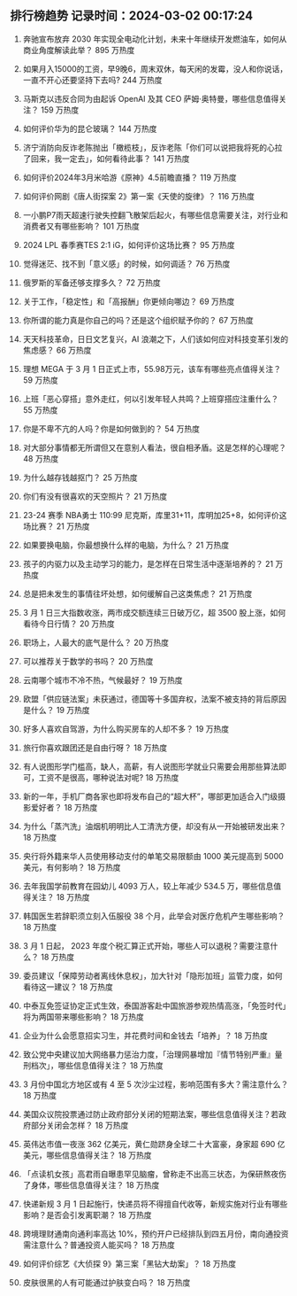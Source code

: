 
## 排行榜趋势 记录时间：2024-03-02 00:17:24
  
  1. 奔驰宣布放弃 2030 年实现全电动化计划，未来十年继续开发燃油车，如何从商业角度解读此举？ 895 万热度
    
  2. 如果月入15000的工资，早9晚6，周末双休，每天闲的发霉，没人和你说话，一直不开心还要坚持下去吗? 244 万热度
    
  3. 马斯克以违反合同为由起诉 OpenAI 及其 CEO 萨姆·奥特曼，哪些信息值得关注？ 159 万热度
    
  4. 如何评价华为的昆仑玻璃？ 144 万热度
    
  5. 济宁消防向反诈老陈抛出「橄榄枝」，反诈老陈「你们可以说把我将死的心拉了回来，我一定去」，如何看待此事？ 141 万热度
    
  6. 如何评价2024年3月米哈游《原神》4.5前瞻直播？ 119 万热度
    
  7. 如何评价网剧《唐人街探案 2》第一案《天使的旋律》？ 116 万热度
    
  8. 一小鹏P7雨天超速行驶失控翻飞散架后起火，有哪些信息需要关注，对行业和消费者又有哪些影响？ 101 万热度
    
  9. 2024 LPL 春季赛TES 2:1 iG，如何评价这场比赛？ 95 万热度
    
  10. 觉得迷茫、找不到「意义感」的时候，如何调适？ 76 万热度
    
  11. 俄罗斯的军备还够支撑多久？ 72 万热度
    
  12. 关于工作，「稳定性」和「高报酬」你更倾向哪边？ 69 万热度
    
  13. 你所谓的能力真是你自己的吗？还是这个组织赋予你的？ 67 万热度
    
  14. 天天科技革命，日日文艺复兴，AI 浪潮之下，人们该如何应对科技变革引发的焦虑感？ 66 万热度
    
  15. 理想 MEGA 于 3 月 1 日正式上市，55.98万元，该车有哪些亮点值得关注？ 59 万热度
    
  16. 上班「恶心穿搭」意外走红，何以引发年轻人共鸣？上班穿搭应注重什么？ 55 万热度
    
  17. 你是不卑不亢的人吗？你是如何做到的？ 54 万热度
    
  18. 对大部分事情都无所谓但又在意别人看法，很自相矛盾。这是怎样的心理呢？ 48 万热度
    
  19. 为什么越存钱越抠门？ 25 万热度
    
  20. 你们有没有很喜欢的天空照片？ 21 万热度
    
  21. 23-24 赛季 NBA勇士 110:99 尼克斯，库里31+11，库明加25+8，如何评价这场比赛？ 21 万热度
    
  22. 如果要换电脑，你最想换什么样的电脑，为什么？ 21 万热度
    
  23. 孩子的内驱力以及主动学习的能力，是怎样在日常生活中逐渐培养的？ 21 万热度
    
  24. 总是把未发生的事情往坏处想，如何缓解自己这类焦虑？ 21 万热度
    
  25. 3 月 1 日三大指数收涨，两市成交额连续三日破万亿，超 3500 股上涨，如何看待今日行情？ 20 万热度
    
  26. 职场上，人最大的底气是什么？ 20 万热度
    
  27. 可以推荐关于数学的书吗？ 20 万热度
    
  28. 云南哪个城市不冷不热，气候最好？ 19 万热度
    
  29. 欧盟「供应链法案」未获通过，德国等十多国弃权，法案不被支持的背后原因是什么？ 19 万热度
    
  30. 好多人喜欢自驾游，为什么购买房车的人却不多？ 19 万热度
    
  31. 旅行你喜欢跟团还是自由行呀？ 18 万热度
    
  32. 有人说图形学门槛高，缺人，高薪，有人说图形学就业只需要会用那些算法即可，工资不是很高，哪种说法对呢? 18 万热度
    
  33. 新的一年，手机厂商各家也即将发布自己的“超大杯”，哪部更加适合入门级摄影爱好者？ 18 万热度
    
  34. 为什么「蒸汽洗」油烟机明明比人工清洗方便，却没有从一开始被研发出来？ 18 万热度
    
  35. 央行将外籍来华人员使用移动支付的单笔交易限额由 1000 美元提高到 5000 美元，有何影响？ 18 万热度
    
  36. 去年我国学前教育在园幼儿 4093 万人，较上年减少 534.5 万，哪些信息值得关注？ 18 万热度
    
  37. 韩国医生若辞职须立刻入伍服役 38 个月，此举会对医疗危机产生哪些影响？ 18 万热度
    
  38. 3 月 1 日起， 2023 年度个税汇算正式开始，哪些人可以退税？需要注意什么？ 18 万热度
    
  39. 委员建议「保障劳动者离线休息权」，加大针对「隐形加班」监管力度，如何看待这一建议？ 18 万热度
    
  40. 中泰互免签证协定正式生效，泰国游客赴中国旅游参观热情高涨，「免签时代」将为两国带来哪些影响？ 18 万热度
    
  41. 企业为什么会愿意招实习生，并花费时间和金钱去「培养」？ 18 万热度
    
  42. 致公党中央建议加大网络暴力惩治力度，「治理网暴增加『情节特别严重』量刑档次」，哪些信息值得关注？ 18 万热度
    
  43. 3 月份中国北方地区或有 4 至 5 次沙尘过程，影响范围有多大？需注意什么？ 18 万热度
    
  44. 美国众议院投票通过防止政府部分关闭的短期法案，哪些信息值得关注？若政府部分关闭会怎样？ 18 万热度
    
  45. 英伟达市值一夜涨 362 亿美元，黄仁勋跻身全球二十大富豪，身家超 690 亿美元，哪些信息值得关注？ 18 万热度
    
  46. 「点读机女孩」高君雨自曝患罕见脑瘤，曾称走不出高三状态，为保研熬夜伤了身体，哪些信息值得关注？ 18 万热度
    
  47. 快递新规 3 月 1 日起施行，快递员将不得擅自代收等，新规实施对行业有哪些影响？是否会引发离职潮？ 18 万热度
    
  48. 跨境理财通南向通利率高达 10%，预约开户已经排队到四五月份，南向通投资需注意什么？普通投资人能买吗？ 18 万热度
    
  49. 如何评价综艺《大侦探 9》第三案「黑钻大劫案」？ 18 万热度
    
  50. 皮肤很黑的人有可能通过护肤变白吗？ 18 万热度
    